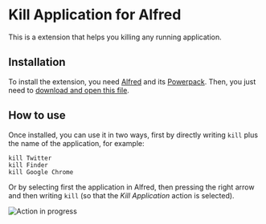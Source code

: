 Kill Application for Alfred
===========================

This is a extension that helps you killing any running application.

Installation
------------

To install the extension, you need [Alfred](http://www.alfredapp.com/) and its [Powerpack](http://www.alfredapp.com/powerpack/). Then, you just need to [download and open this file](http://victorpimentel.com/stuff/Kill%20Application.alfredextension).

How to use
----------

Once installed, you can use it in two ways, first by directly writing `kill` plus the name of the application, for example:

    kill Twitter
    kill Finder
    kill Google Chrome

Or by selecting first the application in Alfred, then pressing the right arrow and then writing `kill` (so that the _Kill Application_ action is selected).

![Action in progress](https://raw.github.com/victorpimentel/KillApplication.alfredextension/master/screenshot.png)